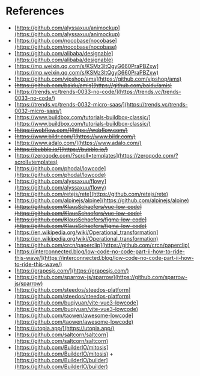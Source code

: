 # References

- [https://github.com/alyssaxuu/animockup](https://github.com/alyssaxuu/animockup)
- [https://github.com/nocobase/nocobase](https://github.com/nocobase/nocobase)
- [https://github.com/alibaba/designable](https://github.com/alibaba/designable)
- [https://mp.weixin.qq.com/s/KSMz3ltQgyG660PraPBZxw](https://mp.weixin.qq.com/s/KSMz3ltQgyG660PraPBZxw)
- [https://github.com/vipshop/ams](https://github.com/vipshop/ams)
- ~~[https://github.com/baidu/amis](https://github.com/baidu/amis)~~
- [https://trends.vc/trends-0033-no-code/](https://trends.vc/trends-0033-no-code/)
- [https://trends.vc/trends-0032-micro-saas/](https://trends.vc/trends-0032-micro-saas/)
- [https://www.buildbox.com/tutorials-buildbox-classic/](https://www.buildbox.com/tutorials-buildbox-classic/)
- ~~[https://webflow.com/](https://webflow.com/)~~
- ~~[https://www.bildr.com/](https://www.bildr.com/)~~
- [https://www.adalo.com/](https://www.adalo.com/)
- ~~[https://bubble.io/](https://bubble.io/)~~
- [https://zeroqode.com/?scroll=templates](https://zeroqode.com/?scroll=templates)
- [https://github.com/phodal/lowcode](https://github.com/phodal/lowcode)
- [https://github.com/alyssaxuu/flowy](https://github.com/alyssaxuu/flowy)
- [https://github.com/retejs/rete](https://github.com/retejs/rete)
- [https://github.com/alpinejs/alpine](https://github.com/alpinejs/alpine)
- ~~[https://github.com/KlausSchaefers/vue-low-code](https://github.com/KlausSchaefers/vue-low-code)~~
- ~~[https://github.com/KlausSchaefers/figma-low-code](https://github.com/KlausSchaefers/figma-low-code)~~
- [https://en.wikipedia.org/wiki/Operational_transformation](https://en.wikipedia.org/wiki/Operational_transformation)
- [https://github.com/crcn/paperclip](https://github.com/crcn/paperclip)
- [https://interconnected.blog/low-code-no-code-part-ii-how-to-ride-this-wave/](https://interconnected.blog/low-code-no-code-part-ii-how-to-ride-this-wave/)
- [https://grapesjs.com/](https://grapesjs.com/)
- [https://github.com/sparrow-js/sparrow](https://github.com/sparrow-js/sparrow)
- [https://github.com/steedos/steedos-platform](https://github.com/steedos/steedos-platform)
- [https://github.com/buqiyuan/vite-vue3-lowcode](https://github.com/buqiyuan/vite-vue3-lowcode)
- [https://github.com/taowen/awesome-lowcode](https://github.com/taowen/awesome-lowcode)
- [https://utopia.app/](https://utopia.app/)
- [https://github.com/saltcorn/saltcorn](https://github.com/saltcorn/saltcorn)
- [https://github.com/BuilderIO/mitosis](https://github.com/BuilderIO/mitosis) + [https://github.com/BuilderIO/builder](https://github.com/BuilderIO/builder)
